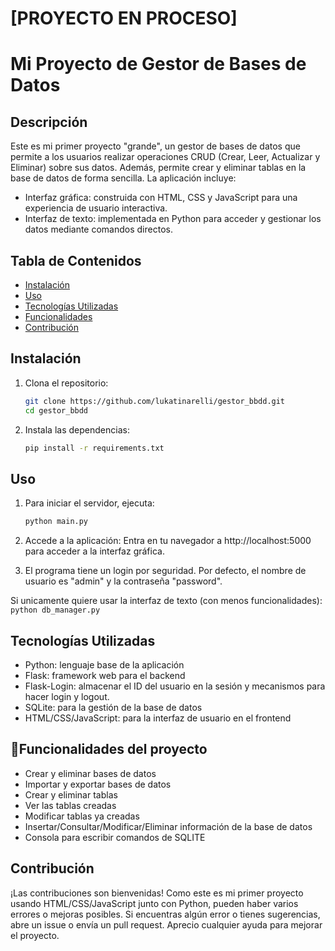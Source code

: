# [PROYECTO EN PROCESO] 
# Mi Proyecto de Gestor de Bases de Datos

## Descripción
Este es mi primer proyecto "grande", un gestor de bases de datos que permite a los usuarios realizar operaciones CRUD (Crear, Leer, Actualizar y Eliminar) sobre sus datos. Además, permite crear y eliminar tablas en la base de datos de forma sencilla. La aplicación incluye:

 - Interfaz gráfica: construida con HTML, CSS y JavaScript para una experiencia de usuario interactiva.
 - Interfaz de texto: implementada en Python para acceder y gestionar los datos mediante comandos directos.

## Tabla de Contenidos
- [Instalación](#instalación)
- [Uso](#uso)
- [Tecnologías Utilizadas](#tecnologías-utilizadas)
- [Funcionalidades](#funcionalidades)
- [Contribución](#contribución)


## Instalación
1. Clona el repositorio:
   ```bash
   git clone https://github.com/lukatinarelli/gestor_bbdd.git
   cd gestor_bbdd

2. Instala las dependencias:
    ```bash
    pip install -r requirements.txt

## Uso
1. Para iniciar el servidor, ejecuta:
    ```bash
    python main.py

2. Accede a la aplicación: Entra en tu navegador a http://localhost:5000 para acceder a la interfaz gráfica.

3. El programa tiene un login por seguridad. Por defecto, el nombre de usuario es "admin" y la contraseña "password".


Si unicamente quiere usar la interfaz de texto (con menos funcionalidades):
    ```python db_manager.py```


## Tecnologías Utilizadas
 - Python: lenguaje base de la aplicación
 - Flask: framework web para el backend
 - Flask-Login: almacenar el ID del usuario en la sesión y mecanismos para hacer login y logout.
 - SQLite: para la gestión de la base de datos
 - HTML/CSS/JavaScript: para la interfaz de usuario en el frontend


## :hammer:Funcionalidades del proyecto
 - Crear y eliminar bases de datos
 - Importar y exportar bases de datos
 - Crear y eliminar tablas
 - Ver las tablas creadas
 - Modificar tablas ya creadas
 - Insertar/Consultar/Modificar/Eliminar información de la base de datos
 - Consola para escribir comandos de SQLITE


## Contribución
¡Las contribuciones son bienvenidas! Como este es mi primer proyecto usando HTML/CSS/JavaScript junto con Python, pueden haber varios errores o mejoras posibles. Si encuentras algún error o tienes sugerencias, abre un issue o envía un pull request. Aprecio cualquier ayuda para mejorar el proyecto.
